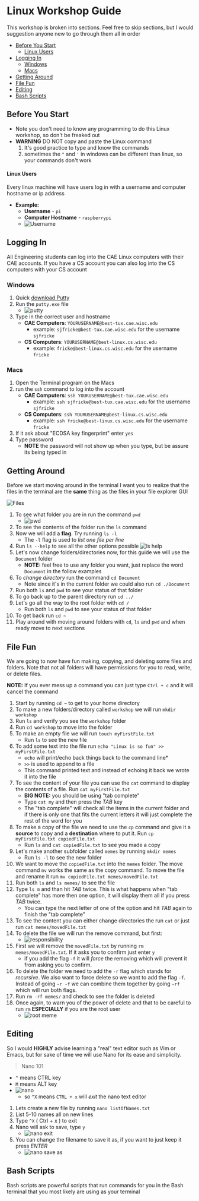 # Linux Workshop Guide

This workshop is broken into sections. Feel free to skip sections, but I would suggestion anyone new to go through them all in order

- [Before You Start](#before-you-start)
	- [Linux Users](#linux-users)
- [Logging In](#logging-in)
	- [Windows](#windows)
	- [Macs](#macs)
- [Getting Around](#getting-around)
- [File Fun](#file-fun)
- [Editing](#editing)
- [Bash Scripts](#bash-scripts)
  
## Before You Start

* Note you don't need to know any programming to do this Linux workshop, so don't be freaked out
* **WARNING** DO NOT copy and paste the Linux command
	1. It's good practice to type and know the commands
	2. sometimes the `"` and `'` in windows can be different than linux, so your commands don't work

#### Linux Users

Every linux machine will have users log in with a username and computer hostname or ip address

- **Example:**
	- **Username** - `pi`
	- **Computer Hostname** - `raspberrypi`
	- ![Username](Linux_Workshop_Image_2.png)

## Logging In

All Engineering students can log into the CAE Linux computers with their CAE accounts. If you have a CS account you can also log into the CS computers with your CS account

### Windows

1. Quick [download Putty](https://the.earth.li/~sgtatham/putty/latest/w32/putty.exe)
2. Run the `putty.exe` file
	- ![putty](Linux_Workshop_Image_4.png)
3. Type in the correct user and hostname
	- **CAE Computers**: `YOURUSERNAME@best-tux.cae.wisc.edu`
		- example: `sjfricke@best-tux.cae.wisc.edu` for the username `sjfricke`
	- **CS Computers**: `YOURUSERNAME@best-linux.cs.wisc.edu`
		- example: `fricke@best-linux.cs.wisc.edu` for the username `fricke`


### Macs

1. Open the Terminal program on the Macs
2. run the `ssh` command to log into the account
	- **CAE Computers**: `ssh YOURUSERNAME@best-tux.cae.wisc.edu`
		- example: `ssh sjfricke@best-tux.cae.wisc.edu` for the username `sjfricke`
	- **CS Computers**: `ssh YOURUSERNAME@best-linux.cs.wisc.edu`
		- example: `ssh fricke@best-linux.cs.wisc.edu` for the username `fricke`
3. If it ask about "ECDSA key fingerprint" enter `yes`
4. Type password
	- **NOTE** the password will not show up when you type, but be assure its being typed in

## Getting Around

Before we start moving around in the terminal I want you to realize that the files in the terminal are the **same** thing as the files in your file explorer GUI

![Files](Linux_Workshop_Image_5.png)

1. To see what folder you are in run the command `pwd`
	- ![pwd](Linux_Workshop_Image_6.png)
2. To see the contents of the folder run the `ls` command
3. Now we will add a **flag**. Try running `ls -l`
	- The `-l` flag is used to *list one file per line*
4. Run `ls --help` to see all the other options possible
	![ls help](Linux_Workshop_Image_7.png)
5. Let's now change folders/directories now, for this guide we will use the `Document` folder
	- **NOTE:** feel free to use any folder you want, just replace the word `Document` in the follow examples
6. To *change directory* run the command `cd Document`
	- Note since it's in the current folder we could also run `cd ./Document`
7. Run both `ls` and `pwd` to see your status of that folder
8. To go back up to the parent directory run `cd ../`
9. Let's go all the way to the root folder with `cd /`
	- Run both `ls` and `pwd` to see your status of that folder
10. To get back run `cd ~`
11. Play around with moving around folders with `cd`, `ls` and `pwd` and when ready move to next sections

## File Fun

We are going to now have fun making, copying, and deleting some files and folders. Note that not all folders will have permissions for you to read, write, or delete files.

**NOTE:** If you ever mess up a command you can just type `Ctrl + c` and it will cancel the command

1. Start by running `cd ~` to get to your home directory
2. To make a new folders/directory called `workshop` we will run `mkdir workshop`
3. Run `ls` and verify you see the `workshop` folder
4. Run `cd workshop` to move into the folder
5. To make an empty file we will run `touch myFirstFile.txt`
	- Run `ls` to see the new file
6. To add some text into the file run `echo "Linux is so fun" >> myFirstFile.txt`
	- `echo` will print/echo back things back to the command line*
	- `>>` is used to append to a file
	- This command printed text and instead of echoing it back we wrote it into the file
7. To see the content of your file you can use the `cat` command to display the contents of a file. Run `cat myFirstFile.txt`
	- **BIG NOTE:** you should be using "tab complete"
	- Type `cat my` and then press the *TAB* key
	- The "tab complete" will check all the items in the current folder and if there is only one that fits the current letters it will just complete the rest of the word for you
8. To make a copy of the file we need to use the `cp` command and give it a **source** to copy and a **destination** where to put it. Run `cp myFirstFile.txt copiedFile.txt`
	- Run `ls` and `cat copiedFile.txt` to see you made a copy
9. Let's make another subfolder called `memes` by running `mkdir memes`
	- Run `ls -l` to see the new folder
10. We want to move the `copiedFile.txt` into the `memes` folder. The move command `mv` works the same as the copy command. To move the file and rename it run `mv copiedFile.txt memes/movedFile.txt`
11. Run both `ls` and `ls memes/` to see the file
12. Type `ls m` and than hit *TAB* twice. This is what happens when "tab complete" has more then one option, it will display them all if you press *TAB* twice.
	- You can type the next letter of one of the option and hit *TAB* again to finish the "tab complete"
13. To see the content you can either change directories the run `cat` or just run `cat memes/movedFile.txt`
14. To delete the file we will run the remove command, but first:
	- ![responsibility](Linux_Workshop_Image_8.png)
15. First we will remove the `movedFile.txt` by running `rm memes/movedFile.txt`. If it asks you to confirm just enter `y`
	- if you add the flag `-f` it will *force* the removing which will prevent it from asking you to confirm.
16. To delete the folder we need to add the `-r` flag which stands for *recursive*. We also want to force delete so we want to add the flag `-f`. Instead of going `-r -f` we can combine them together by going `-rf` which will run both flags.
17. Run `rm -rf memes/` and check to see the folder is deleted
18. Once again, to warn you of the power of delete and that to be careful to run `rm` **ESPECIALLY** if you are the root user
	- ![root meme](Linux_Workshop_Image_9.png)

## Editing

So I would **HIGHLY** advise learning a "real" text editor such as Vim or Emacs, but for sake of time we will use Nano for its ease and simplicity.

> Nano 101

- `^` means CTRL key
- `M` means ALT key
- ![nano](Linux_Workshop_Image_1.png)
	- so `^X` means `CTRL + x` will *exit* the nano text editor

1. Lets create a new file by running `nano listOfNames.txt`
2. List 5-10 names all on new lines
3. Type `^X`  ( Ctrl + x ) to exit
4. Nano will ask to save, type `y`
	- ![nano exit](Linux_Workshop_Image_10.png)
5. You can change the filename to save it as, if you want to just keep it press *ENTER*
	- ![nano save as](Linux_Workshop_Image_11.png)

## Bash Scripts

Bash scripts are powerful scripts that run commands for you in the Bash terminal that you most likely are using as your terminal